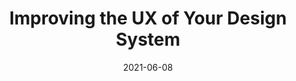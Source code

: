 ---
date: 2021-06-08
publisher: uxbooth
tags:
  - design-systems
  - user-experience
target_url: https://www.uxbooth.com/articles/improving-the-ux-of-your-design-system/
title: Improving the UX of Your Design System
---